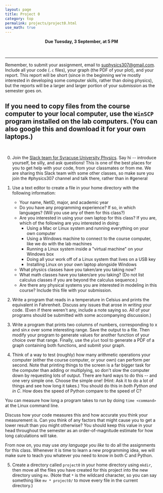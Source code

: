 ```yaml
---
layout: page
title: Project 0
category: top
permalink: projects/project0.html
use_math: true
---
```

<center>

<b>Due Tuesday, 3 September, at 5 PM</b><br>

</center>

<br>

---
Remember, to submit your assignment, email to <suphysics307@gmail.com>. Include all your code (`.c` files), your graph (the PDF of your plot), and your report.
This report will be short (since in the beginning we're mostly interested in developing some computer skills, rather than doing physics), but the reports will
be a larger and larger portion of your submission as the semester goes on.

If you need to copy files from the course computer to your local computer, use the `WinSCP` program installed on the lab computers. (You can also google this
and download it for your own laptops.)
---

<br>

0. Join the [Slack team for Syracuse University Physics](https://suphysics.slack.com). Say hi -- introduce yourself, be silly, and ask questions! This is one of the best places for you to get help with your code, from your classmates or from me. We are sharing this Slack team with some other classes, so make sure you join the #physics307 channel and talk there, rather than in #general

1. Use a text editor to create a file in your home directory with the following information:
    - Your name, NetID, major, and academic year
    - Do you have any programming experience? If so, in which languages? (Will you use any of them for this class?)
    - Are you interested in using your own laptop for this class? If you are, which of the following are you interested in doing:
      - Using a Mac or Linux system and running everything on your own computer
      - Using a Windows machine to connect to the course computer, like we do with the lab machines
      - Running a Linux system inside a "virtual machine" on your Windows box
      - Doing all your work off of a Linux system that lives on a USB key
      - Installing Linux on your own laptop alongside Windows
    - What physics classes have you taken/are you taking now?
    - What math classes have you taken/are you taking? (Do not list calculus classes if you are beyond the calculus sequence.)
    - Are there any physical systems you are interested in modeling in this course?
Include this file with your submission.

2. Write a program that reads in a temperature in Celsius and prints the equivalent in Fahrenheit.
Discuss any issues that arose in writing your code. (Even if there weren't any, include a note saying so.
All of your programs should be submitted with some accompanying discussion.)


3. Write a program that prints two columns of numbers, corresponding to x and $\sin x$ over some
interesting range. Save the output to a file. Then modify your program to generate values for another
function of your choice over that range. Finally, use the `plot` tool to generate a PDF of a graph 
containing both functions, and submit your graph.

4. Think of a way to test (roughly) how many arithmetic operations your computer (either the course
computer, or your own) can perform per second. Note that printing things to the screen is a far bigger
task for the computer than adding or multiplying, so don't slow the computer down by requesting lots
of output. There are hard ways to do this -- and one very simple one. Choose the simple one! (Hint: Ask it 
to do a lot of things and see how long it takes.) You should do this in *both Python and in C*. How does
the speed of Python compare to the speed of C? 

  You can measure how long a program takes to run by doing `time <command>` at the Linux command line. 

  Discuss how your code measures this and how accurate you think your measurement is.
  Can you think of any factors that might cause you to get a lower result than you might otherwise?
  You should keep this value in your head throughout the semester as an order-of-magnitude estimate
  for how long calculations will take.

  From now on, you may use *any language you like* to do all the assignments for this class. Whenever it is time
  to learn a new programming idea, we will make sure to teach you whatever you need to know in both C and Python.

5. Create a directory called `project0` in your home directory using `mkdir`, then move all the files you have 
created for this project into the new directory using `mv`. (Note that `*` is the wildcard character, so you can say
something like `mv * project0/` to move every file in the current directory.)


